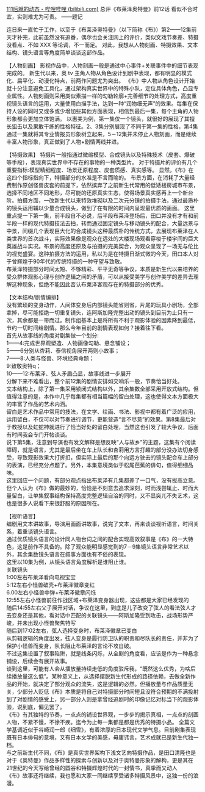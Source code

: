 [111后就的动态 - 哔哩哔哩 (bilibili.com)](https://www.bilibili.com/opus/846611021246234657?spm_id_from=333.999.collection.opus.click)
总评《布莱泽奥特曼》前12话
看似不合时宜，实则难尤为可贵。
——题记

连日来一直忙于工作，以至于《布莱泽奥特曼》（以下简称《布》）第2——12集前天才补完，此前虽然没有追番，偶尔也会关注网上的评价，类似文戏节奏差、特摄没看点、不如 XXX 等论调，不一而足。
对此，我想从人物刻画、特摄效果、文本结构、镜头语言等角度简单谈谈这部作品。 

【人物刻画】
影视作品中，人物刻画一般是通过中心事件+关联事件中的细节表现完成的。 
新生代以来，奥 tv 主角人物从角色设计到剧中表现，都有明显的模式化、扁平化、动漫化特点，前两作问题尤为突出。 
《布》中人物从角色设计开始就十分注意避免工具化，通过架构真实世界中的特殊小队，定位具体角色，凸显专业属性。人物刻画则采用类似素描一样的勾勒轮廓+完善细节的处理方式，高度重视镜头语言的运用，大量使用白描手法，达到一种“润物细无声”的效果。每集在保持人设的同时又或多或少增加些其他方面表现，相信到最后一集，每个主角的人物形象都会更加立体饱满。 
以惠美为例，第一集仅一个镜头，就很好的展现了其擅长狙击以及果敢干练的性格特征。2、3集分别展现了不同于第一集的性格，第4集通过一集就将其专业情报员形象树立起来，5－12集并未停止人物刻画，而是继续丰富人物形象，真正做到了人物+剧情两线并进。 

【特摄效果】
特摄片一般指通过微缩模型、合成镜头以及特殊技术（皮套、爆破等手段），表现真实世界中不存在的事物的一种类型片。 
对于特摄片的评价有几个重要指标:模型精细程度、场景还原程度、皮套质感、真实感等。 
显然，《布》在这四个指标指向下，特摄部分的水准是不言而喻的。
布景方面，在消耗了大量经费制作原创怪兽皮套的前提下，依然摈弃了之前新生代常用的低矮楼房城市布景，选择不同地区不同地形，尽可能的还原真实生态，使得场景真实感再上一个新台阶。拍摄方面，一改新生代以来特效堆砌以及二次元分镜的拍摄手法，通过最质朴的镜头运用辅以少量合成镜头，做到了在有限的时间内呈现最优质的画面。
这里重点提一下第一集，前半段自不必说，后半段布莱泽登场后，田口并没有才有和前半段一样的现代特摄技法去拍，转而通过固定镜头与移动镜头的配合，大量远景与中景，间缀几个表现巨大化的合成镜头这种最质朴的传统方式，去展现布莱泽在人类世界的首次战斗，实际效果像是观众在远处的大楼现场观看穿梭于楼宇间的巨大英雄战斗实况。布景的高度还原及与拍摄的完美契合，为观众呈现了一场无与伦比的视觉盛宴。这种拍摄方法的运用，私以为是在特摄日渐式微的今天，田口本人对于曾辉煌于90年代的传统特摄的一种守望与致敬。  
布莱泽特摄部分时间太短、不够精彩、平平无奇等争议，本质是新生代以来培养的受众群体观影心理与创作逻辑之间的矛盾，可以从接受美学与创作美学的差异去理解这种现象，但绝不能因此否认布莱泽客观存在的特摄部分的优秀。  
  
【文本结构/剧情编排】  
没有繁琐的变身动作，人间体变身后内部镜头能省则省，片尾的玩具小剧场，全部拿掉，尽可能拒绝一切重复镜头，连阿斯加隆完整出动的镜头到目前为止只有一次，其余都是一带而过。制作组基本上是将所有不利于观影体验的因素降到最低，节约一切时间给剧情。那么今年目前的剧情表现如何？接着往下看。  
首先从故事线的角度对剧集做一个划分:  
1——4:完成世界观塑造、人物画像勾勒、悬念铺设；  
5——6分别从杏莉、泰信视角展开两则小故事；  
7——8:人类与怪兽、环境经典命题；  
9:致敬奥特q；  
10——12:布莱泽、弦人矛盾凸显，故事线进一步展开  
分解下来不难看出，整个前12集的剧情安排如交响乐一般，节奏恰当好处。  
文本结构上，除了第一集采用锁闭式结构以外，其余集数全部采用开放式结构。但值得注意的是，本作中几乎每集都有相当篇幅的留白处理，这也使得文本方面极大的丰富了作品的艺术内涵。  
留白是艺术作品中常用的技法，在文学、绘画、书法、影视中都有着广泛的应用，运用留白，不仅可以对节奏进行调节，更能营造“言不尽意”的效果。第8集最后对于教授以及虹蛇神就进行了恰当好处的留白处理，当然这也引发了较大争议，后面有时间我会专门开帖谈谈。  
说下第5集，注意到导演也有发文解释是想反映“人与故乡”的主题，这集有个阅读障碍，就是语言，尤其是最后坐在车上队长和杏莉用方言打趣的部分没办法切身感受，导致观影效果大打折扣，但实际上最后的那个向远方驶去的镜头配合车上部分的表演，已经充分点题了。另外，本集意境类似于松尾芭蕉的俳句，值得细细品味。  
这里回应一个问题，有部分观点指出布莱泽有几集都差了一口气，没有拔高立意。但个人认为《布》做的最妙的，恰恰是不刻意去追求深刻，时而浅尝辄止、时而大量留白，让单集叙事结构保持高度完整逻辑自洽的同时，又不显突兀不失艺术，这也是很多人说看下来很舒服的原因所在。  
  
【视听语言】  
编剧用文本讲故事，导演用画面讲故事，说完了文本，再来谈谈视听语言，时间关系，着重谈镜头语言。  
通过优质镜头语言的设计同人物台词之间的配合实现高效叙事是《布》的一大特色，这是前作不具备的。除了观众能明显感觉到的7－9集镜头语言非常艺术以外，其余集数镜头语言在叙事方面也有不俗的表现。  
这里以10集为例，从镜头语言角度解析是谁阻止谁。  
关联镜头  
1:00左右布莱泽看向电视宝宝  
5:12左右小怪兽破壳+布莱泽徽章变红  
6.00左右小怪兽中弹+布莱泽徽章闪烁  
12:55左右小怪兽前往作战区域+布莱泽变身器出现，这些都是大家已经发现的  
随后14:55左右父子展开对话，争议在这里，到底是儿子改变了弦人的看法弦人才去变身还是其他，看对话中匹配的关联镜头——阿斯加隆受到攻击，战场形势严峻，并未出现小怪兽聚焦特写  
随后到17:02左右，弦人选择变身时，布莱泽徽章已变白  
从剪辑逻辑的角度出发，弦人变身是履行防卫队的职责和尽队长的责任，并非为了保护小怪兽而变身，队长阻止布莱泽的言论不攻自破。  
不过这集设置了叙事陷阱，就是线条闪烁，从全剧的角度看，应该是作为一种悬念铺设，后续会有展开故事。  
谈到这里，可能有人会从播放量持续走低的角度驳斥我，“既然这么优秀，为啥后续播放量这么低”。某种意义上，从选择摆脱新生代形成的路径依赖，去做全新作品的开始，就决定了部分观众的流失，这是逻辑的必然。但播放量与作品质量无关，少部分人贬低《布》本质是将自己对特摄部分时间短且没符合预期的不满投射到了对剧情的感受上，另一部分人则是拿曾经追剧时的印像记忆对标当下的观影体验，说到底，偏见罢了。  
《布》有其独特的节奏，一点点的铺设世界观，一步步的揭示真相，一点点的刻画人物，不紧不慢，不徐不疾。迄今为止每一集都是都是优秀的特摄小品。
全篇文学基调近似于谷崎润一郎《细雪》，有着浓厚的日本现代文学气息。目前剧集表现既有日本俳句的意境，又有日本文学的美感，毋庸讳言，艺术成就已是新生代独一档。  
与之前新生代不同，《布》是真实世界架构下浅文艺向特摄作品，是田口清隆也是对于《奥特曼》作品多样性的探索与创新以及对于奥特曼形象的解构，更是其在21世纪的今天写给曾经的圆谷和特摄辉煌时代的一封情书，真挚而又动人  
《布》故事还将继续，我也愿和大家一同继续享受诸多特摄风景中，这独一份的浪漫。
